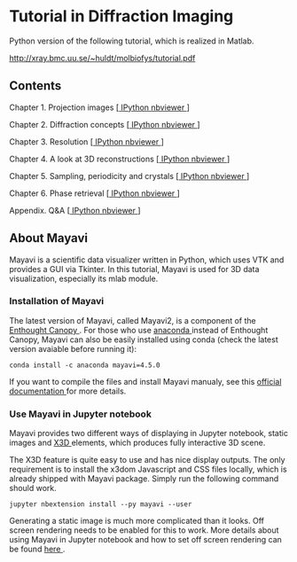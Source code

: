# Tutorial in Diffraction Imaging

Python version of the following tutorial, which is realized in Matlab.

http://xray.bmc.uu.se/~huldt/molbiofys/tutorial.pdf

## Contents

Chapter 1. Projection images [[ IPython nbviewer ](http://nbviewer.jupyter.org/github/chuckie82/Tutorial-in-Diffraction-Imaging-Python/blob/master/notebook/Chapter%201.%20Projection%20images.ipynb)]

Chapter 2. Diffraction concepts [[ IPython nbviewer ](http://nbviewer.jupyter.org/github/chuckie82/Tutorial-in-Diffraction-Imaging-Python/blob/master/notebook/Chapter%202.%20Diffraction%20concepts.ipynb)]

Chapter 3. Resolution [[ IPython nbviewer ](http://nbviewer.jupyter.org/github/chuckie82/Tutorial-in-Diffraction-Imaging-Python/blob/master/notebook/Chapter%203.%20Resolution.ipynb)]

Chapter 4. A look at 3D reconstructions [[ IPython nbviewer ](http://nbviewer.jupyter.org/github/chuckie82/Tutorial-in-Diffraction-Imaging-Python/blob/master/notebook/Chapter%204.%20A%20look%20at%203D%20reconstructions.ipynb)]

Chapter 5. Sampling, periodicity and crystals [[ IPython nbviewer ](http://nbviewer.jupyter.org/github/chuckie82/Tutorial-in-Diffraction-Imaging-Python/blob/master/notebook/Chapter%205.%20Sampling%2C%20periodicity%20and%20crystals.ipynb)]

Chapter 6. Phase retrieval [[ IPython nbviewer ](http://nbviewer.jupyter.org/github/chuckie82/Tutorial-in-Diffraction-Imaging-Python/blob/master/notebook/Chapter%206.%20Phase%20retrieval.ipynb)]

Appendix. Q&A [[ IPython nbviewer ](http://nbviewer.jupyter.org/github/chuckie82/Tutorial-in-Diffraction-Imaging-Python/blob/master/notebook/Q%26A.ipynb)]

## About Mayavi

Mayavi is a scientific data visualizer written in Python, which uses VTK and provides a GUI via Tkinter. In this tutorial, Mayavi is used for 3D data visualization, especially its mlab module.

### Installation of Mayavi

The latest version of Mayavi, called Mayavi2, is a component of the [ Enthought Canopy ](https://www.enthought.com/products/canopy/). For those who use [ anaconda ](https://www.continuum.io/why-anaconda) instead of Enthought Canopy, Mayavi can also be easily installed using conda (check the latest version avaiable before running it):

```
conda install -c anaconda mayavi=4.5.0
```

If you want to compile the files and install Mayavi manualy, see this [ official documentation ](http://docs.enthought.com/mayavi/mayavi/installation.html) for more details.

### Use Mayavi in Jupyter notebook

Mayavi provides two different ways of displaying in Jupyter notebook, static images and [ X3D ](https://www.x3dom.org/) elements, which produces fully interactive 3D scene.

The X3D feature is quite easy to use and has nice display outputs. The only requirement is to install the x3dom Javascript and CSS files locally, which is already shipped with Mayavi package. Simply run the following command should work.

```
jupyter nbextension install --py mayavi --user
```

Generating a static image is much more complicated than it looks. Off screen rendering needs to be enabled for this to work. More details about using Mayavi in Jupyter notebook and how to set off screen rendering can be found [ here ](http://docs.enthought.com/mayavi/mayavi/tips.html).
